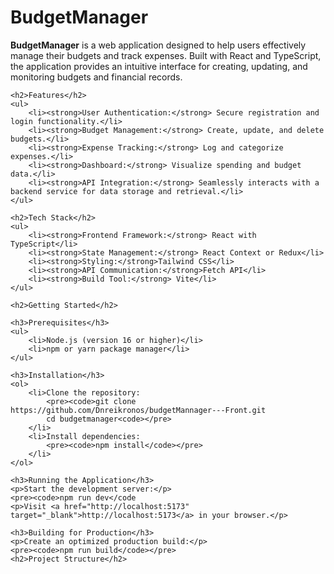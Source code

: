 <body>
    <h1>BudgetManager</h1>
    <p><strong>BudgetManager</strong> is a web application designed to help users effectively manage their budgets and track expenses. Built with React and TypeScript, the application provides an intuitive interface for creating, updating, and monitoring budgets and financial records.</p>

    <h2>Features</h2>
    <ul>
        <li><strong>User Authentication:</strong> Secure registration and login functionality.</li>
        <li><strong>Budget Management:</strong> Create, update, and delete budgets.</li>
        <li><strong>Expense Tracking:</strong> Log and categorize expenses.</li>
        <li><strong>Dashboard:</strong> Visualize spending and budget data.</li>
        <li><strong>API Integration:</strong> Seamlessly interacts with a backend service for data storage and retrieval.</li>
    </ul>

    <h2>Tech Stack</h2>
    <ul>
        <li><strong>Frontend Framework:</strong> React with TypeScript</li>
        <li><strong>State Management:</strong> React Context or Redux</li>
        <li><strong>Styling:</strong>Tailwind CSS</li>
        <li><strong>API Communication:</strong>Fetch API</li>
        <li><strong>Build Tool:</strong> Vite</li>
    </ul>

    <h2>Getting Started</h2>

    <h3>Prerequisites</h3>
    <ul>
        <li>Node.js (version 16 or higher)</li>
        <li>npm or yarn package manager</li>
    </ul>

    <h3>Installation</h3>
    <ol>
        <li>Clone the repository:
            <pre><code>git clone https://github.com/Dnreikronos/budgetMannager---Front.git
            cd budgetmanager<code></pre>
        </li>
        <li>Install dependencies:
            <pre><code>npm install</code></pre>
        </li>
    </ol>

    <h3>Running the Application</h3>
    <p>Start the development server:</p>
    <pre><code>npm run dev</code
    <p>Visit <a href="http://localhost:5173" target="_blank">http://localhost:5173</a> in your browser.</p>

    <h3>Building for Production</h3>
    <p>Create an optimized production build:</p>
    <pre><code>npm run build</code></pre>
    <h2>Project Structure</h2>
</body>



